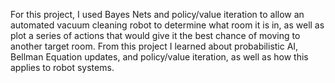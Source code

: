 For this project, I used Bayes Nets and policy/value iteration to allow an automated vacuum cleaning robot to determine what room it is in, as well as plot a series of actions that
would give it the best chance of moving to another target room. From this project I learned about probabilistic AI, Bellman Equation updates, and policy/value iteration, as well as how this applies to robot systems. 

